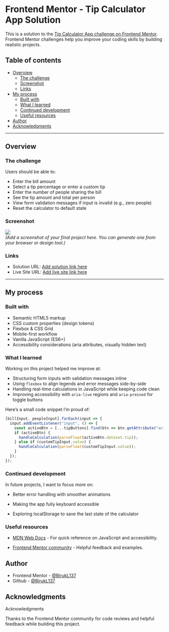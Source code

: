 # Frontend Mentor - Tip Calculator App Solution

This is a solution to the [Tip Calculator App challenge on Frontend Mentor](https://www.frontendmentor.io/challenges/tip-calculator-app-ugJNGbJUX). Frontend Mentor challenges help you improve your coding skills by building realistic projects. 

## Table of contents

- [Overview](#overview)
  - [The challenge](#the-challenge)
  - [Screenshot](#screenshot)
  - [Links](#links)
- [My process](#my-process)
  - [Built with](#built-with)
  - [What I learned](#what-i-learned)
  - [Continued development](#continued-development)
  - [Useful resources](#useful-resources)
- [Author](#author)
- [Acknowledgments](#acknowledgments)

---

## Overview

### The challenge

Users should be able to:

- Enter the bill amount
- Select a tip percentage or enter a custom tip
- Enter the number of people sharing the bill
- See the tip amount and total per person
- View form validation messages if input is invalid (e.g., zero people)
- Reset the calculator to default state

### Screenshot

![](./screenshot.jpg)  
*(Add a screenshot of your final project here. You can generate one from your browser or design tool.)*

### Links

- Solution URL: [Add solution link here](https://www.frontendmentor.io/solutions/your-solution-link)
- Live Site URL: [Add live site link here](https://your-live-site-url.com)

---

## My process

### Built with

- Semantic HTML5 markup
- CSS custom properties (design tokens)
- Flexbox & CSS Grid
- Mobile-first workflow
- Vanilla JavaScript (ES6+)
- Accessibility considerations (aria attributes, visually hidden text)

### What I learned

Working on this project helped me improve at:

- Structuring form inputs with validation messages inline
- Using `flexbox` to align legends and error messages side-by-side
- Handling real-time calculations in JavaScript while keeping code clean
- Improving accessibility with `aria-live` regions and `aria-pressed` for toggle buttons

Here’s a small code snippet I’m proud of:

```js
[billInput, peopleInput].forEach(input => {
  input.addEventListener("input", () => {
    const activeBtn = [...tipButtons].find(btn => btn.getAttribute("aria-pressed") === "true");
    if (activeBtn) {
      handleCalculation(parseFloat(activeBtn.dataset.tip));
    } else if (customTipInput.value) {
      handleCalculation(parseFloat(customTipInput.value));
    }
  });
});

```

### Continued development

In future projects, I want to focus more on:

 - Better error handling with smoother animations

 - Making the app fully keyboard accessible

 - Exploring localStorage to save the last state of the calculator

### Useful resources

 - [MDN Web Docs](https://developer.mozilla.org/) - For quick reference on JavaScript and accessibility.

 - [Frontend Mentor community](https://www.frontendmentor.io/community) - Helpful feedback and examples.


## Author

- Frontend Mentor - [@BirukL137](https://www.frontendmentor.io/profile/BirukL137)
- Github - [@BirukL137](https://github.com/BirukL137)


## Acknowledgments

Acknowledgments

Thanks to the Frontend Mentor community for code reviews and helpful feedback while building this project.

